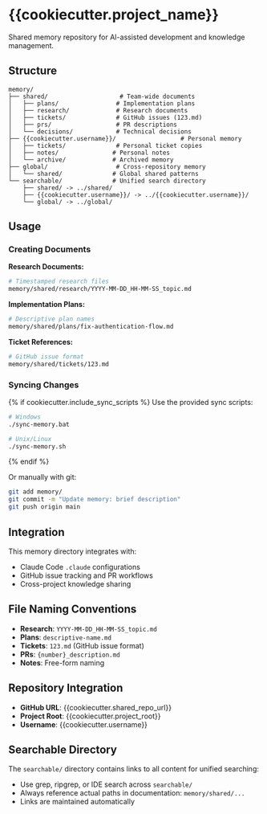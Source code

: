 # {{cookiecutter.project_name}}

Shared memory repository for AI-assisted development and knowledge management.

## Structure

```
memory/
├── shared/                    # Team-wide documents
│   ├── plans/                # Implementation plans
│   ├── research/             # Research documents  
│   ├── tickets/              # GitHub issues (123.md)
│   ├── prs/                  # PR descriptions
│   └── decisions/            # Technical decisions
├── {{cookiecutter.username}}/                  # Personal memory
│   ├── tickets/              # Personal ticket copies
│   ├── notes/               # Personal notes
│   └── archive/             # Archived memory
├── global/                   # Cross-repository memory
│   └── shared/              # Global shared patterns
└── searchable/              # Unified search directory
    ├── shared/ -> ../shared/
    ├── {{cookiecutter.username}}/ -> ../{{cookiecutter.username}}/
    └── global/ -> ../global/
```

## Usage

### Creating Documents

**Research Documents:**
```bash
# Timestamped research files
memory/shared/research/YYYY-MM-DD_HH-MM-SS_topic.md
```

**Implementation Plans:**
```bash
# Descriptive plan names
memory/shared/plans/fix-authentication-flow.md
```

**Ticket References:**
```bash
# GitHub issue format
memory/shared/tickets/123.md
```

### Syncing Changes

{% if cookiecutter.include_sync_scripts %}
Use the provided sync scripts:
```bash
# Windows
./sync-memory.bat

# Unix/Linux
./sync-memory.sh
```
{% endif %}

Or manually with git:
```bash
git add memory/
git commit -m "Update memory: brief description"
git push origin main
```

## Integration

This memory directory integrates with:
- Claude Code `.claude` configurations
- GitHub issue tracking and PR workflows
- Cross-project knowledge sharing

## File Naming Conventions

- **Research**: `YYYY-MM-DD_HH-MM-SS_topic.md`
- **Plans**: `descriptive-name.md`
- **Tickets**: `123.md` (GitHub issue format)
- **PRs**: `{number}_description.md`
- **Notes**: Free-form naming

## Repository Integration

- **GitHub URL**: {{cookiecutter.shared_repo_url}}
- **Project Root**: {{cookiecutter.project_root}}
- **Username**: {{cookiecutter.username}}

## Searchable Directory

The `searchable/` directory contains links to all content for unified searching:
- Use grep, ripgrep, or IDE search across `searchable/`
- Always reference actual paths in documentation: `memory/shared/...`
- Links are maintained automatically